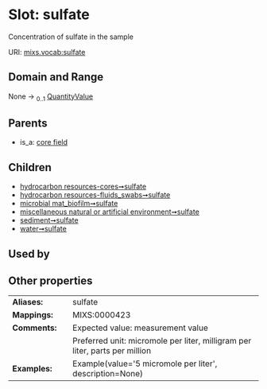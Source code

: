 
# Slot: sulfate


Concentration of sulfate in the sample

URI: [mixs.vocab:sulfate](https://w3id.org/mixs/vocab/sulfate)


## Domain and Range

None &#8594;  <sub>0..1</sub> [QuantityValue](QuantityValue.md)

## Parents

 *  is_a: [core field](core_field.md)

## Children

 *  [hydrocarbon resources-cores➞sulfate](hydrocarbon_resources_cores_sulfate.md)
 *  [hydrocarbon resources-fluids_swabs➞sulfate](hydrocarbon_resources_fluids_swabs_sulfate.md)
 *  [microbial mat_biofilm➞sulfate](microbial_mat_biofilm_sulfate.md)
 *  [miscellaneous natural or artificial environment➞sulfate](miscellaneous_natural_or_artificial_environment_sulfate.md)
 *  [sediment➞sulfate](sediment_sulfate.md)
 *  [water➞sulfate](water_sulfate.md)

## Used by


## Other properties

|  |  |  |
| --- | --- | --- |
| **Aliases:** | | sulfate |
| **Mappings:** | | MIXS:0000423 |
| **Comments:** | | Expected value: measurement value |
|  | | Preferred unit: micromole per liter, milligram per liter, parts per million |
| **Examples:** | | Example(value='5 micromole per liter', description=None) |

